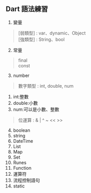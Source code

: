 ## Dart 語法練習
1. 變量
> [弱類型] : var、dynamic、Object </br>
> [強類型] : String、bool
2. 常量
> final </br>
> const
3. number
> 數字類型 : int, double, num</br>
1. int:整數
2. double:小數
3. num:可以是小數、整數
> 位運算 : & | ^ ~ << >>
4. boolean
5. string
6. DateTime
7. List
8. Map
9. Set
10. Runes
11. Function
12. 運算符
13. 流程控制語句
14. static
